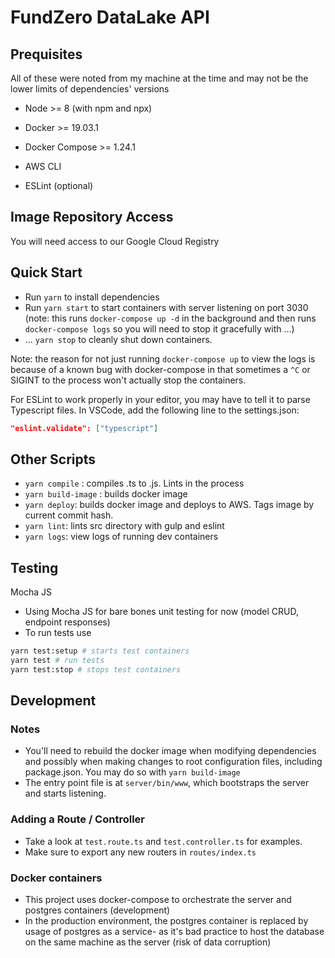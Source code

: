 # FundZero DataLake API


## Prequisites
All of these were noted from my machine at the time and may not be the lower limits of dependencies' versions
- Node >= 8 (with npm and npx)
- Docker >= 19.03.1
- Docker Compose >= 1.24.1
- AWS CLI

- ESLint (optional)

## Image Repository Access
You will need access to our Google Cloud Registry

## Quick Start
- Run `yarn` to install dependencies
- Run `yarn start` to start containers with server listening on port 3030 (note: this runs `docker-compose up -d` in the background and then runs `docker-compose logs` so you will need to stop it gracefully with ...)
- ... `yarn stop` to cleanly shut down containers.

Note: the reason for not just running `docker-compose up` to view the logs is because of a known bug with docker-compose in that sometimes a `^C` or SIGINT to the process won't actually stop the containers. 

For ESLint to work properly in your editor, you may have to tell it to parse Typescript files. In VSCode, add the following line to the settings.json:
```json
"eslint.validate": ["typescript"]
```

## Other Scripts
- `yarn compile` : compiles .ts to .js. Lints in the process
- `yarn build-image` : builds docker image 
- `yarn deploy`: builds docker image and deploys to AWS. Tags image by current commit hash.
- `yarn lint`: lints src directory with gulp and eslint
- `yarn logs`: view logs of running dev containers

## Testing
Mocha JS
- Using Mocha JS for bare bones unit testing for now (model CRUD, endpoint responses)
- To run tests use

```bash
yarn test:setup # starts test containers
yarn test # run tests
yarn test:stop # stops test containers
```

## Development

### Notes
- You'll need to rebuild the docker image when modifying dependencies and possibly when making changes to root configuration files, including package.json. You may do so with `yarn build-image`
- The entry point file is at `server/bin/www`, which bootstraps the server and starts listening. 

### Adding a Route / Controller
- Take a look at `test.route.ts` and `test.controller.ts` for examples.
- Make sure to export any new routers in `routes/index.ts`

### Docker containers
- This project uses docker-compose to orchestrate the server and postgres containers (development)
- In the production environment, the postgres container is replaced by usage of postgres as a service- as it's bad practice to host the database on the same machine as the server (risk of data corruption)

